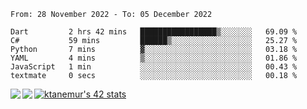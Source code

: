 <!--START_SECTION:waka-->

```text
From: 28 November 2022 - To: 05 December 2022

Dart         2 hrs 42 mins   █████████████████▒░░░░░░░   69.09 %
C#           59 mins         ██████▒░░░░░░░░░░░░░░░░░░   25.27 %
Python       7 mins          ▓░░░░░░░░░░░░░░░░░░░░░░░░   03.18 %
YAML         4 mins          ▒░░░░░░░░░░░░░░░░░░░░░░░░   01.86 %
JavaScript   1 min           ░░░░░░░░░░░░░░░░░░░░░░░░░   00.43 %
textmate     0 secs          ░░░░░░░░░░░░░░░░░░░░░░░░░   00.18 %
```

<!--END_SECTION:waka-->
<a href="https://github.com/anuraghazra/github-readme-stats">
  <img align="left" src="https://github-readme-stats.vercel.app/api?username=Tanesan&count_private=true&show_icons=true" />
<img align="left" src="https://github-readme-stats.vercel.app/api/top-langs/?username=Tanesan" />
</a>

[![ktanemur's 42 stats](https://badge42.vercel.app/api/v2/cl1wslf6s002109l771rng2w8/stats?cursusId=21&coalitionId=62)](https://github.com/JaeSeoKim/badge42)
